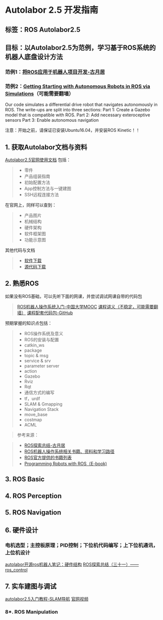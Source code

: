 ﻿# Autolabor 2.5 开发指南

标签：ROS Autolabor2.5
---

## **目标：以Autolabor2.5为范例，学习基于ROS系统的机器人底盘设计方法**

### 范例1：[将ROS应用于机器人项目开发-古月居][1]
### 范例2：[Getting Starting with Autonomous Robots in ROS via Simulations][16]（可能需要翻墙）
> 
Our code simulates a differential drive robot that navigates autonomously in ROS. The write-ups are split into three sections:
Part 1: Create a Gazebo model that is compatible with ROS.
Part 2: Add necessary exteroceptive sensors
Part 3: Enable autonomous navigation

注意：开始之前，请保证已安装Ubuntu16.04，并安装ROS Kinetic！！

## 1. 获取Autolabor文档与资料
[Autolabor2.5官网使用文档][2]   包括：
> * 零件
> * 产品组装指南
> * 初始配置方法
> * App控制方法与一键建图
> * SSH远程连接方法

在官网上，同样可以查到：
> * 产品图片
> * 机械结构
> * 硬件架构
> * 软件框架图
> * 功能示意图

其他代码与文档
> * [软件下载][3]
> * [源代码下载][4]

## 2. 熟悉ROS

如果没有ROS基础，可以先听下面的网课，并尝试调试网课自带的代码包

>[ROS机器人操作系统入门-中国大学MOOC][5]
>[课程讲义（不稳定，可能需要翻墙）][6]
>[课程配套代码包-GitHub][7]


预期掌握的知识点包括：
> * ROS操作系统及意义
> * ROS的安装与配置
> * catkin_ws
> * package
> * topic & msg
> * service & srv
> * parameter server
> * action
> * Gazebo
> * Rviz
> * Rqt
> * 通信方式的编写
> * tf，urdf
> * SLAM & Gmapping
> * Navigation Stack
> * move_base
> * costmap
> * ACML

>参考来源：

> * [ROS探索总结-古月居][8]
> * [ROS机器人操作系统相关书籍、资料和学习路径][9]
> * [ROS官方提供的书籍列表][10]
> * [Programming Robots with ROS（E-book)][11]

## 3. ROS Basic
## 4. ROS Perception
## 5. ROS Navigation
## 6. 硬件设计
### 电机选型；主控板原理；PID控制；下位机代码编写；上下位机通讯，上位机设计
[autolabor开源ros机器人笔记：硬件结构][12]
[ROS探索总结（三十一）——ros_control][13]
## 7. 实车建图与调试

[autolabor2.5入门教程-SLAM导航][14]
[官网视频][15]

### 8*. ROS Manipulation


  [1]: http://www.guyuehome.com/2120
  [2]: http://www.autolabor.com.cn/usedoc/autolabor2_5/radarVersion
  [3]: http://www.autolabor.com.cn/download
  [4]: https://download-autolabor-1255388470.cos.ap-beijing.myqcloud.com/File/Autolabor2.5%E8%B5%84%E6%96%99.zip
  [5]: https://www.bilibili.com/video/av24585414?from=search&seid=3793999139419634004
  [6]: https://sychaichangkun.gitbooks.io/ros-tutorial-icourse163/content/
  [7]: https://github.com/sychaichangkun/ROS-Academy-for-Beginners
  [8]: http://www.guyuehome.com/column/ros-explore
  [9]: https://zhuanlan.zhihu.com/p/30391098
  [10]: http://wiki.ros.org/Books
  [11]: https://b-ok.cc/book/2577773/f02462
  [12]: https://blog.csdn.net/fantasysolo/article/details/80178681
  [13]: http://www.guyuehome.com/tag/ros_control
  [14]: https://www.ncnynl.com/archives/201904/2995.html
  [15]: http://www.autolabor.com.cn/lib
  [16]: http://moorerobots.com/blog/post/6